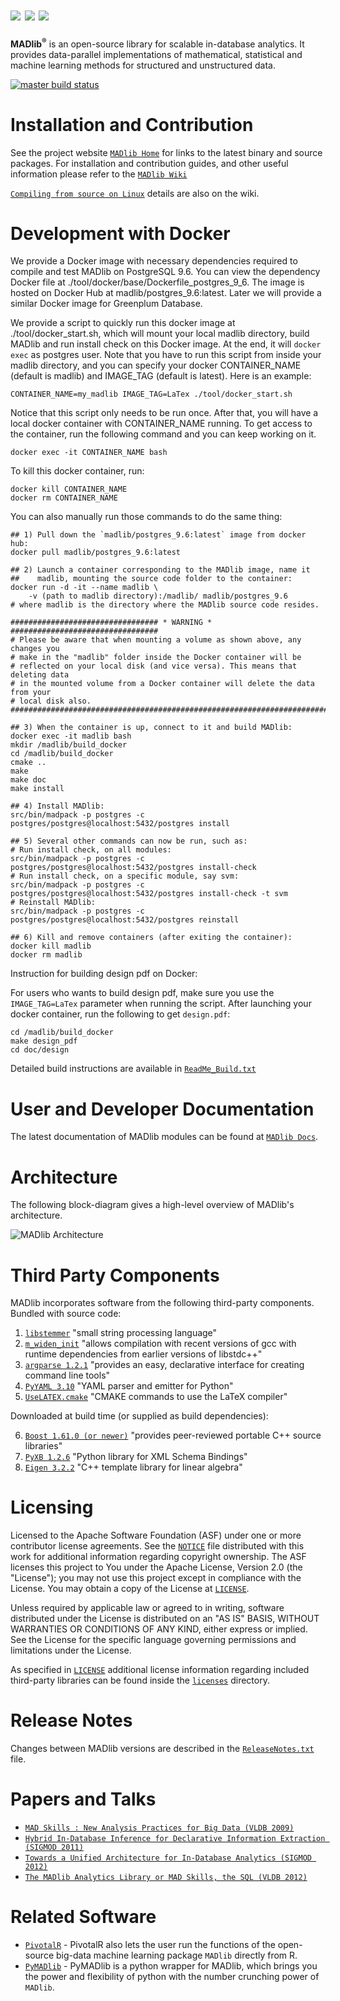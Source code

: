 ![](doc/imgs/magnetic-icon.png?raw=True) ![](doc/imgs/agile-icon.png?raw=True) ![](doc/imgs/deep-icon.png?raw=True)
=================================================
**MADlib<sup>&reg;</sup>** is an open-source library for scalable in-database analytics.
It provides data-parallel implementations of mathematical, statistical and
machine learning methods for structured and unstructured data.

[![master build status](https://builds.apache.org/buildStatus/icon?job=madlib-master-build&style=plastic)](https://builds.apache.org/job/madlib-master-build)


Installation and Contribution
==============================
See the project website  [`MADlib Home`](http://madlib.apache.org/) for links to the
latest binary and source packages. For installation and contribution guides,
and other useful information
please refer to the [`MADlib Wiki`](https://cwiki.apache.org/confluence/display/MADLIB/)

[`Compiling from source on Linux`](https://cwiki.apache.org/confluence/display/MADLIB/Installation+Guide#InstallationGuide-CompileFromSourceCompilingFromSource) details are 
also on the wiki.


Development with Docker
=======================
We provide a Docker image with necessary dependencies required to compile and test MADlib on PostgreSQL 9.6. You can view the dependency Docker file at ./tool/docker/base/Dockerfile_postgres_9_6. The image is hosted on Docker Hub at madlib/postgres_9.6:latest. Later we will provide a similar Docker image for Greenplum Database.

We provide a script to quickly run this docker image at ./tool/docker_start.sh, which will mount your local madlib directory, build MADlib and run install check on this Docker image. At the end, it will `docker exec` as postgres user. Note that you have to run this script from inside your madlib directory, and you can specify your docker CONTAINER_NAME (default is madlib) and IMAGE_TAG (default is latest). Here is an example:

```
CONTAINER_NAME=my_madlib IMAGE_TAG=LaTex ./tool/docker_start.sh
```
Notice that this script only needs to be run once. After that, you will have a local docker container with CONTAINER_NAME running. To get access to the container, run the following command and you can keep working on it.

```
docker exec -it CONTAINER_NAME bash
```

To kill this docker container, run:

```
docker kill CONTAINER_NAME
docker rm CONTAINER_NAME
```

You can also manually run those commands to do the same thing:

```
## 1) Pull down the `madlib/postgres_9.6:latest` image from docker hub:
docker pull madlib/postgres_9.6:latest

## 2) Launch a container corresponding to the MADlib image, name it
##    madlib, mounting the source code folder to the container:
docker run -d -it --name madlib \
    -v (path to madlib directory):/madlib/ madlib/postgres_9.6
# where madlib is the directory where the MADlib source code resides.

################################# * WARNING * #################################
# Please be aware that when mounting a volume as shown above, any changes you
# make in the "madlib" folder inside the Docker container will be
# reflected on your local disk (and vice versa). This means that deleting data
# in the mounted volume from a Docker container will delete the data from your
# local disk also.
###############################################################################

## 3) When the container is up, connect to it and build MADlib:
docker exec -it madlib bash
mkdir /madlib/build_docker
cd /madlib/build_docker
cmake ..
make
make doc
make install

## 4) Install MADlib:
src/bin/madpack -p postgres -c postgres/postgres@localhost:5432/postgres install

## 5) Several other commands can now be run, such as:
# Run install check, on all modules:
src/bin/madpack -p postgres -c postgres/postgres@localhost:5432/postgres install-check
# Run install check, on a specific module, say svm:
src/bin/madpack -p postgres -c postgres/postgres@localhost:5432/postgres install-check -t svm
# Reinstall MADlib:
src/bin/madpack -p postgres -c postgres/postgres@localhost:5432/postgres reinstall

## 6) Kill and remove containers (after exiting the container):
docker kill madlib
docker rm madlib
```

Instruction for building design pdf on Docker:

For users who wants to build design pdf, make sure you use the `IMAGE_TAG=LaTex` parameter when running the script. After launching your docker container, run the following to get `design.pdf`:

```
cd /madlib/build_docker
make design_pdf
cd doc/design
```

Detailed build instructions are available in [`ReadMe_Build.txt`](ReadMe_Build.txt)

User and Developer Documentation
==================================
The latest documentation of MADlib modules can be found at [`MADlib
Docs`](http://madlib.apache.org/docs/latest/index.html).


Architecture
=============
The following block-diagram gives a high-level overview of MADlib's
architecture.


![MADlib Architecture](doc/imgs/architecture.png?raw=True)


Third Party Components
======================
MADlib incorporates software from the following third-party components.  Bundled with source code:

1. [`libstemmer`](http://snowballstem.org/) "small string processing language"
2. [`m_widen_init`](licenses/third_party/_M_widen_init.txt) "allows compilation with recent versions of gcc with runtime dependencies from earlier versions of libstdc++"
3. [`argparse 1.2.1`](http://code.google.com/p/argparse/) "provides an easy, declarative interface for creating command line tools"
4. [`PyYAML 3.10`](http://pyyaml.org/wiki/PyYAML) "YAML parser and emitter for Python"
5. [`UseLATEX.cmake`](https://github.com/kmorel/UseLATEX/blob/master/UseLATEX.cmake) "CMAKE commands to use the LaTeX compiler"

Downloaded at build time (or supplied as build dependencies):

6. [`Boost 1.61.0 (or newer)`](http://www.boost.org/) "provides peer-reviewed portable C++ source libraries"
7. [`PyXB 1.2.6`](http://pyxb.sourceforge.net/) "Python library for XML Schema Bindings"
8. [`Eigen 3.2.2`](http://eigen.tuxfamily.org/index.php?title=Main_Page) "C++ template library for linear algebra"

Licensing
==========
Licensed to the Apache Software Foundation (ASF) under one or more contributor license agreements. See the [`NOTICE`](NOTICE) file distributed with this work for additional information regarding copyright ownership. The ASF licenses this project to You under the Apache License, Version 2.0 (the "License"); you may not use this project except in compliance with the License. You may obtain a copy of the License at [`LICENSE`](LICENSE).

Unless required by applicable law or agreed to in writing, software distributed under the License is distributed on an "AS IS" BASIS, WITHOUT WARRANTIES OR CONDITIONS OF ANY KIND, either express or implied. See the License for the specific language governing permissions and limitations under the License.

As specified in [`LICENSE`](LICENSE) additional license information regarding included third-party libraries can be
found inside the [`licenses`](licenses) directory.

Release Notes
=============
Changes between MADlib versions are described in the
[`ReleaseNotes.txt`](RELEASE_NOTES) file.

Papers and Talks
=================
* [`MAD Skills : New Analysis Practices for Big Data (VLDB 2009)`](http://db.cs.berkeley.edu/papers/vldb09-madskills.pdf)
* [`Hybrid In-Database Inference for Declarative Information Extraction (SIGMOD 2011)`](https://amplab.cs.berkeley.edu/publication/hybrid-in-database-inference-for-declarative-information-extraction/)
* [`Towards a Unified Architecture for In-Database Analytics (SIGMOD 2012)`](http://www.cs.stanford.edu/~chrismre/papers/bismarck-full.pdf)
* [`The MADlib Analytics Library or MAD Skills, the SQL (VLDB 2012)`](http://www.eecs.berkeley.edu/Pubs/TechRpts/2012/EECS-2012-38.html)


Related Software
=================
* [`PivotalR`](https://github.com/pivotalsoftware/PivotalR) - PivotalR also
lets the user run the functions of the open-source big-data machine learning
package `MADlib` directly from R.
* [`PyMADlib`](https://github.com/pivotalsoftware/pymadlib) - PyMADlib is a python
wrapper for MADlib, which brings you the power and flexibility of python
with the number crunching power of `MADlib`.
